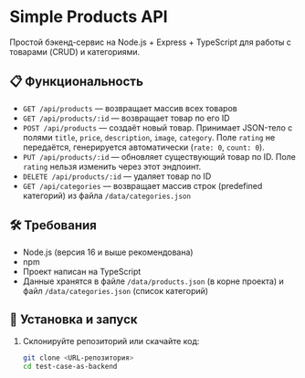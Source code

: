 # Simple Products API

Простой бэкенд-сервис на Node.js + Express + TypeScript для работы с товарами (CRUD) и категориями.

## 📋 Функциональность

- `GET /api/products` — возвращает массив всех товаров  
- `GET /api/products/:id` — возвращает товар по его ID  
- `POST /api/products` — создаёт новый товар. Принимает JSON-тело с полями `title`, `price`, `description`, `image`, `category`. Поле `rating` не передаётся, генерируется автоматически (`rate: 0`, `count: 0`).  
- `PUT /api/products/:id` — обновляет существующий товар по ID. Поле `rating` нельзя изменить через этот эндпоинт.  
- `DELETE /api/products/:id` — удаляет товар по ID  
- `GET /api/categories` — возвращает массив строк (predefined категорий) из файла `/data/categories.json`

## 🛠 Требования

- Node.js (версия 16 и выше рекомендована)  
- npm  
- Проект написан на TypeScript  
- Данные хранятся в файле `/data/products.json` (в корне проекта) и файл `/data/categories.json` (список категорий)

## 🚀 Установка и запуск

1. Склонируйте репозиторий или скачайте код:  
   ```bash
   git clone <URL-репозитория>  
   cd test-case-as-backend

